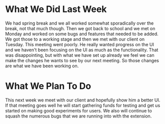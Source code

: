# What We Did Last Week

We had spring break and we all worked somewhat sporadically over the break, not that much though. Then we got back to school and we met on Monday and worked on some bugs and features that needed to be added. We got those to a working stage and then we met with our client on Tuesday. This meeting went poorly. He really wanted progress on the UI and we haven't been focusing on the UI as much as the functionality. That was disappointing, but with what we have set up already we feel we can make the changes he wants to see by our next meeting. So those changes are what we have been working on.

# What We Plan To Do 

This next week we meet with our client and hopefully show him a better UI. If that meeting goes well he will start gathering funds for testing and get us started on making good experiments for users. We also will continue to squash the numerous bugs that we are running into with the extension.